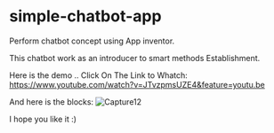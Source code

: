 # simple-chatbot-app
Perform chatbot concept using App inventor.

This chatbot work as an introducer to smart methods Establishment.

Here is the demo .. Click On The Link to Whatch:
https://www.youtube.com/watch?v=JTvzpmsUZE4&feature=youtu.be

And here is the blocks:
![Capture12](https://user-images.githubusercontent.com/52878841/86673345-40ec9180-c000-11ea-8188-3306e573f411.PNG)

I hope you like it :)
